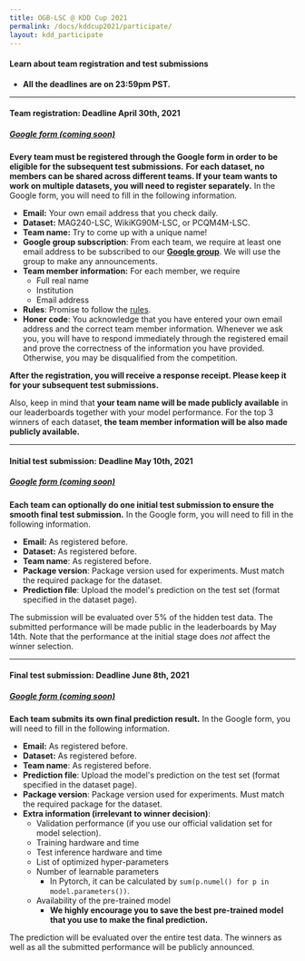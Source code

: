 ```yaml
---
title: OGB-LSC @ KDD Cup 2021
permalink: /docs/kddcup2021/participate/
layout: kdd_participate
---
```


#### **Learn about team registration and test submissions**  
- **All the deadlines are on 23:59pm PST.** 

<a name="registration"/>

-------

#### **Team registration**: Deadline April 30th, 2021
##### **[Google form (coming soon)](../form)**
**Every team must be registered through the Google form in order to be eligible for the subsequent test submissions.** 
**For each dataset, no members can be shared across different teams. If your team wants to work on multiple datasets, you will need to register separately.**
In the Google form, you will need to fill in the following information. 

- **Email:** Your own email address that you check daily.
- **Dataset:** MAG240-LSC, WikiKG90M-LSC, or PCQM4M-LSC.
- **Team name:** Try to come up with a unique name!
- **Google group subscription**: From each team, we require at least one email address to be subscribed to our **[Google group](https://groups.google.com/g/open-graph-benchmark)**. We will use the group to make any announcements.
- **Team member information:** For each member, we require
    - Full real name
    - Institution
    - Email address
- **Rules**: Promise to follow the [rules](../rules).
- **Honer code**: You acknowledge that you have entered your own email address and the correct team member information. Whenever we ask you, you will have to respond immediately through the registered email and prove the correctness of the information you have provided. Otherwise, you may be disqualified from the competition.

**After the registration, you will receive a response receipt. Please keep it for your subsequent test submissions.**

Also, keep in mind that **your team name will be made publicly available** in our leaderboards together with your model performance. For the top 3 winners of each dataset, **the team member information will be also made publicly available.**

<a name="initial"/>

-------

#### **Initial test submission**: Deadline May 10th, 2021
##### **[Google form (coming soon)](../form)**
**Each team can optionally do one initial test submission to ensure the smooth final test submission.**
In the Google form, you will need to fill in the following information.

- **Email:** As registered before.
- **Dataset:** As registered before.
- **Team name**: As registered before.
- **Package version**: Package version used for experiments. Must match the required package for the dataset.
- **Prediction file**: Upload the model's prediction on the test set (format specified in the dataset page).

The submission will be evaluated over 5% of the hidden test data. The submitted performance will be made public in the leaderboards by May 14th. Note that the performance at the initial stage does *not* affect the winner selection.

-------

<a name="final"/>

#### **Final test submission**: Deadline June 8th, 2021
##### **[Google form (coming soon)](../form)**
**Each team submits its own final prediction result.**
In the Google form, you will need to fill in the following information. 

- **Email:** As registered before.
- **Dataset:** As registered before.
- **Team name**: As registered before.
- **Prediction file**: Upload the model's prediction on the test set (format specified in the dataset page).
- **Package version**: Package version used for experiments. Must match the required package for the dataset.
- **Extra information (irrelevant to winner decision)**:
    - Validation performance (if you use our official validation set for model selection).
    - Training hardware and time
    - Test inference hardware and time
    - List of optimized hyper-parameters
    - Number of learnable parameters
        - In Pytorch, it can be calculated by `sum(p.numel() for p in model.parameters())`.
    - Availability of the pre-trained model
        - **We highly encourage you to save the best pre-trained model that you use to make the final prediction.**

The prediction will be evaluated over the entire test data. The winners as well as all the submitted performance will be publicly announced.
